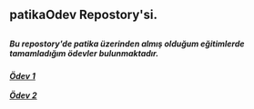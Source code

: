 <h2> patikaOdev Repostory'si. <h2>
<h5> Bu repostory'de patika üzerinden almış olduğum eğitimlerde tamamladığım ödevler bulunmaktadır. <h5>
  
<a href="https://github.com/frattshn/patikaOdevler/blob/main/odev1.sql">Ödev 1</a> <br/><br/>
<a href="https://github.com/frattshn/patikaOdevler/blob/main/odev2.sql">Ödev 2</a>
